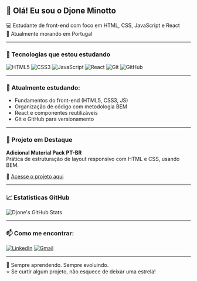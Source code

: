 ## 👋 Olá! Eu sou o Djone Minotto

💻 Estudante de front-end com foco em HTML, CSS, JavaScript e React  
📍 Atualmente morando em Portugal  

---

### 🧰 Tecnologias que estou estudando

![HTML5](https://img.shields.io/badge/HTML5-e34c26?style=for-the-badge&logo=html5&logoColor=white)
![CSS3](https://img.shields.io/badge/CSS3-264de4?style=for-the-badge&logo=css3&logoColor=white)
![JavaScript](https://img.shields.io/badge/JavaScript-f0db4f?style=for-the-badge&logo=javascript&logoColor=black)
![React](https://img.shields.io/badge/React-61DAFB?style=for-the-badge&logo=react&logoColor=black)
![Git](https://img.shields.io/badge/Git-F05032?style=for-the-badge&logo=git&logoColor=white)
![GitHub](https://img.shields.io/badge/GitHub-181717?style=for-the-badge&logo=github&logoColor=white)

---

### 📘 Atualmente estudando:

- Fundamentos do front-end (HTML5, CSS3, JS)
- Organização de código com metodologia BEM
- React e componentes reutilizáveis
- Git e GitHub para versionamento

---

### 🧱 Projeto em Destaque

**Adicional Material Pack PT-BR**  
Prática de estruturação de layout responsivo com HTML e CSS, usando BEM.

🔗 [Acesse o projeto aqui](https://dfminotto.github.io/adicional_material_pack_ptbr/)

---

### 📈 Estatísticas GitHub

![Djone's GitHub Stats](https://github-readme-stats.vercel.app/api?username=dfminotto&show_icons=true&theme=dracula)

---

### 📫 Como me encontrar:

[![LinkedIn](https://img.shields.io/badge/-LinkedIn-blue?style=flat-square&logo=linkedin&logoColor=white)](https://www.linkedin.com/in/djone-minotto-528918116/)
[![Gmail](https://img.shields.io/badge/-Gmail-red?style=flat-square&logo=gmail&logoColor=white)](mailto:dfminotto@gmail.com)

---

🧠 Sempre aprendendo. Sempre evoluindo.  
⭐ Se curtir algum projeto, não esquece de deixar uma estrela!
